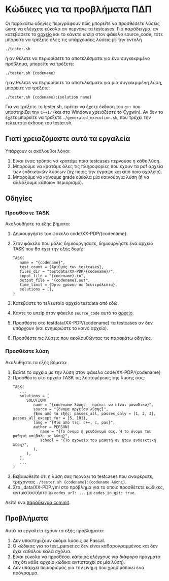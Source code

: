 # Κώδικες για τα προβλήματα ΠΔΠ

Οι παρακάτω οδηγίες περιγράφουν πώς μπορείτε να προσθέσετε λύσεις ώστε να ελέγχετε εύκολα αν περνάνε τα testcases. Για παράδειγμα, αν κατεβάσετε το [αρχείο](https://drive.google.com/open?id=1QxvHLGl7SiFKxkUHBcf0PsVt9q7gyZit) και το κάνετε unzip στον φάκελο source_code, τότε μπορείτε να τρέξετε όλες τις υπάρχουσες λύσεις με την εντολή

```
./tester.sh
```

ή αν θέλετε να περιορίσετε τα αποτελέσματα για ένα συγκεκριμένο πρόβλημα, μπορείτε να τρέξετε:

```
./tester.sh {codename}
```

ή αν θέλετε να περιορίσετε τα αποτελέσματα για μία συγκεκριμένη λύση, μπορείτε να τρέξετε:

```
./tester.sh {codename}:{solution name}
```

Για να τρέξετε το tester.sh, πρέπει να έχετε έκδοση του `g++` που υποστηρίζει την `C++17` (και στα Windows χρειάζεστε το Cygwin). Αν δεν το έχετε μπορείτε να τρέξετε `./generated_execution.sh`, που τρέχει την τελευταία έκδοση του tester.sh. 

## Γιατί χρειαζόμαστε αυτά τα εργαλεία

Υπάρχουν οι ακόλουθοι λόγοι:

  1. Είναι ένας τρόπος να κρατάμε ποια testcases περνούσε η κάθε λύση.
  2. Μπορούμε να κρατάμε όλες τις πληροφορίες που έχουν τα pdf αρχεία των ενδεικτικών λύσεων (πχ ποιος την έγραψε και από ποιο σχολείο).
  3. Μπορούμε να κάνουμε grade εύκολα μία καινούργια λύση (ή να αλλάξουμε κάποιον περιορισμό).


## Οδηγίες

### Προσθέστε TASK

Ακολουθήστε τα εξής βήματα:
  1. Δημιουργήστε τον φάκελο code/XX-PDP/{codename}.
  2. Στον φάκελο που μόλις δημιουργήσατε, δημιουργήστε ένα αρχείο TASK που θα έχει την εξής δομή:
     
	 ```
	 TASK(
        name = "{codename}",
        test_count = {Αριθμός των testcases},
        files_dir = "testdata/XX-PDP/{codename}/",
        input_file = "{codename}.in",
        output_file = "{codename}.out",
        time_limit = {Όριο χρόνου σε δευτερόλεπτα},
		solutions = [],
     )
	 ```
  3. Κατεβάστε το τελευταίο αρχείο testdata από εδώ. 
  4. Κάντε το unzip στον φάκελο `source_code` αυτό το [αρχείο](https://drive.google.com/open?id=1QxvHLGl7SiFKxkUHBcf0PsVt9q7gyZit).
  5. Προσθέστε στο testdata/XX-PDP/{codename} τα testcases αν δεν υπάρχουν (και ενημερώστε το κοινό αρχείο).
  6. Προσθέστε τις λύσεις που ακολουθώντας τις παρακάτω οδηγίες.  

### Προσθέστε λύση

Ακολυθήστε τα εξής βήματα:
  1. Βάλτε το αρχείο με την λύση στον φάκελο code/XX-PDP/{codename}
  2. Προσθέστε στο αρχείο TASK τις λεπτομέρειες της λύσης σας:
     ```
	 TASK(
        ...
		solutions = [
		   SOLUTION(
              name = "{codename λύσης - πρέπει να είναι μοναδικό}",
		      source = "{όνομα αρχείου λύσης}",
		      {Ένα από τα εξής: passes_all, passes_only = [1, 2, 3], passes_all_except_for = [5, 10]}, 
		      lang = "{Μία από τις: c++, c, pas}",
		      author = PERSON(
		         name = "{Το όνομα ή ψευδόνυμό σας. Ή το όνομα του μαθητή υπέβαλε τη λύση}",
                 school = "{To σχολείο του μαθητή αν ήταν ενδεικτική λύση}",
		      ),
           ),
		],
		...
     )
	 ```
   3. Βεβαιωθείτε ότι η λύση σας περνάει τα testcases που αναφέρατε, τρέχοντας `./tester.sh {codename}:{codename λύσης}`.
   4. Στο _data/XX-PDP.yml στο πρόβλημα για το οποίο προσθέτετε κώδικες, αντικαταστήστε το `codes_url: ...` με `codes_in_git: true`.

Δείτε ένα [παράδειγμα commit](https://github.com/pdp-archive/pdp-archive.github.io/commit/787cb9f874abab4b3ba9db1743d41cb5b5a93f53).

## Προβλήματα

Αυτά τα εργαλεία έχουν τα εξής προβλήματα:

  1. Δεν υποστηρίζουν ακόμα λύσεις σε Pascal.
  2. Ο κώδικας για το test_parser.cc δεν είναι καθαρογραμμένος και δεν έχει καθόλου καλά σχόλια.
  3. Είναι εύκολο να προσθέσει κάποιος ελέγχους για διάφορα πράγματα (πχ ότι κάθε αρχείο κώδικα αντιστοιχεί σε μία λύση).
  4. Δεν υπάρχει περιορισμός για την μνήμη που χρησιμοποιεί ένα πρόγραμμα. 
  